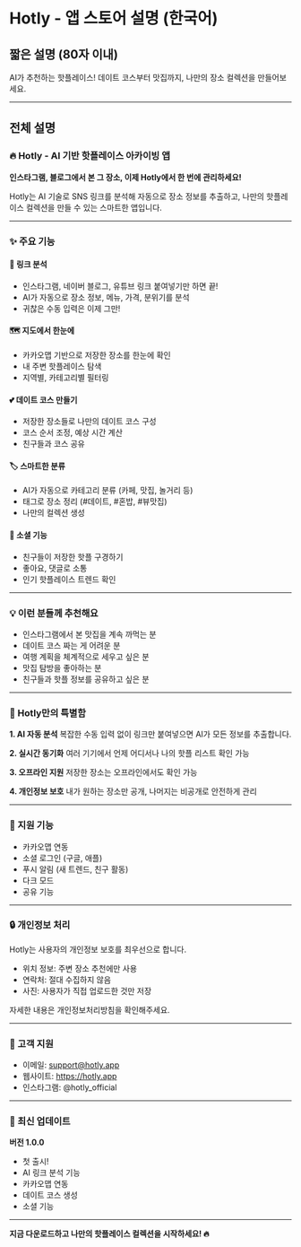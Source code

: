 # Hotly - 앱 스토어 설명 (한국어)

## 짧은 설명 (80자 이내)
AI가 추천하는 핫플레이스! 데이트 코스부터 맛집까지, 나만의 장소 컬렉션을 만들어보세요.

---

## 전체 설명

### 🔥 Hotly - AI 기반 핫플레이스 아카이빙 앱

**인스타그램, 블로그에서 본 그 장소, 이제 Hotly에서 한 번에 관리하세요!**

Hotly는 AI 기술로 SNS 링크를 분석해 자동으로 장소 정보를 추출하고, 나만의 핫플레이스 컬렉션을 만들 수 있는 스마트한 앱입니다.

---

### ✨ 주요 기능

#### 📎 링크 분석
- 인스타그램, 네이버 블로그, 유튜브 링크 붙여넣기만 하면 끝!
- AI가 자동으로 장소 정보, 메뉴, 가격, 분위기를 분석
- 귀찮은 수동 입력은 이제 그만!

#### 🗺️ 지도에서 한눈에
- 카카오맵 기반으로 저장한 장소를 한눈에 확인
- 내 주변 핫플레이스 탐색
- 지역별, 카테고리별 필터링

#### 💕 데이트 코스 만들기
- 저장한 장소들로 나만의 데이트 코스 구성
- 코스 순서 조정, 예상 시간 계산
- 친구들과 코스 공유

#### 🏷️ 스마트한 분류
- AI가 자동으로 카테고리 분류 (카페, 맛집, 놀거리 등)
- 태그로 장소 정리 (#데이트, #혼밥, #뷰맛집)
- 나만의 컬렉션 생성

#### 👥 소셜 기능
- 친구들이 저장한 핫플 구경하기
- 좋아요, 댓글로 소통
- 인기 핫플레이스 트렌드 확인

---

### 💡 이런 분들께 추천해요

- 인스타그램에서 본 맛집을 계속 까먹는 분
- 데이트 코스 짜는 게 어려운 분
- 여행 계획을 체계적으로 세우고 싶은 분
- 맛집 탐방을 좋아하는 분
- 친구들과 핫플 정보를 공유하고 싶은 분

---

### 🎯 Hotly만의 특별함

**1. AI 자동 분석**
복잡한 수동 입력 없이 링크만 붙여넣으면 AI가 모든 정보를 추출합니다.

**2. 실시간 동기화**
여러 기기에서 언제 어디서나 나의 핫플 리스트 확인 가능

**3. 오프라인 지원**
저장한 장소는 오프라인에서도 확인 가능

**4. 개인정보 보호**
내가 원하는 장소만 공개, 나머지는 비공개로 안전하게 관리

---

### 📱 지원 기능

- 카카오맵 연동
- 소셜 로그인 (구글, 애플)
- 푸시 알림 (새 트렌드, 친구 활동)
- 다크 모드
- 공유 기능

---

### 🔒 개인정보 처리

Hotly는 사용자의 개인정보 보호를 최우선으로 합니다.
- 위치 정보: 주변 장소 추천에만 사용
- 연락처: 절대 수집하지 않음
- 사진: 사용자가 직접 업로드한 것만 저장

자세한 내용은 개인정보처리방침을 확인해주세요.

---

### 💬 고객 지원

- 이메일: support@hotly.app
- 웹사이트: https://hotly.app
- 인스타그램: @hotly_official

---

### 📝 최신 업데이트

**버전 1.0.0**
- 첫 출시!
- AI 링크 분석 기능
- 카카오맵 연동
- 데이트 코스 생성
- 소셜 기능

---

**지금 다운로드하고 나만의 핫플레이스 컬렉션을 시작하세요! 🔥**
